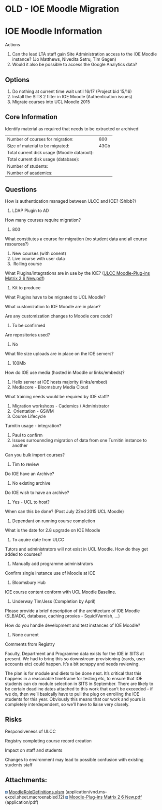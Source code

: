 # OLD - IOE Moodle Migration

# IOE Moodle Information

Actions

1.  Can the lead LTA staff gain Site Administration access to the IOE Moodle instance? (Jo Matthews, Nivedita Setru, Tim Gagen)
2.  Would it also be possible to access the Google Analytics data?

## Options

1.  Do nothing at current time wait until 16/17 (Project bid 15/16)
2.  Install the SITS 2 filter in IOE Moodle (Authentication issues)
3.  Migrate courses into UCL Moodle 2015

## Core Information

Identify material as required that needs to be extracted or archived

<table>
<tbody>
<tr class="odd">
<td>Number of courses for migration:</td>
<td> 800</td>
</tr>
<tr class="even">
<td>Size of material to be migrated:</td>
<td> 43Gb</td>
</tr>
<tr class="odd">
<td>Total current disk usage (Moodle dataroot):</td>
<td><br />
</td>
</tr>
<tr class="even">
<td>Total current disk usage (database):</td>
<td><br />
</td>
</tr>
<tr class="odd">
<td>Number of students:</td>
<td><br />
</td>
</tr>
<tr class="even">
<td>Number of academics:</td>
<td><br />
</td>
</tr>
</tbody>
</table>

## Questions

How is authentication managed between ULCC and IOE? (Shibb?)

1.  LDAP Plugin to AD 

How many courses require migration?

1.  800

What constitutes a course for migration (no student data and all course resources?)

1.  New courses (with conent)
2.  Live course with user data
3.   Rolling course

What Plugins/integrations are in use by the IOE? ([ULCC Moodle-Plug-ins Matrix 2 6 New.pdf](attachments/51714958/51741874.pdf))

1.  Kit to produce 

What Plugins have to be migrated to UCL Moodle?

What customization to IOE Moodle are in place?

Are any customization changes to Moodle core code?

1.  To be confirmed 

Are repositories used?

1.  No

What file size uploads are in place on the IOE servers?

1.  100Mb

How do IOE use media (hosted in Moodle or links/embeds)?

1.  Helix server at IOE hosts majority (links/embed) 
2.  Mediacore - Bloomsbury Media Cloud

What training needs would be required by IOE staff?

1.  Migration workshops - Cademics / Administrator
2.   Orientation - GSWM
3.  Course Lifecycle

Turnitin usage - integration?

1.  Paul to confirm
2.  Issues surrounnding migration of data from one Turnitin instance to another 

Can you bulk import courses?

1.  Tim to review 

Do IOE have an Archive?

1.  No existing archive 

Do IOE wish to have an archive?

1.  Yes - UCL to host? 

When can this be done? (Post July 22nd 2015 UCL Moodle)

1.  Dependant on running course completion 

What is the date for 2.8 upgrade on IOE Moodle

1.  To aquire date from ULCC 

Tutors and administrators will not exist in UCL Moodle. How do they get added to courses?

1.  Manually add programme administrators 

Confirm single instance use of Moodle at IOE

1.  Bloomsbury Hub

IOE course content conform with UCL Moodle Baseline.

1.  Underway Tim/Jess (Completion by April) 

Please provide a brief description of the architecture of IOE Moodle (SLB/ADC, database, caching proxies - Squid/Varnish, ...)

How do you handle development and test instances of IOE Moodle?

1.  None current

Comments from Registry

Faculty, Department and Programme data exists for the IOE in SITS at present. We had to bring this so downstream provisioning (cards, user accounts etc) could happen. It’s a bit scrappy and needs reviewing.

The plan is for module and diets to be done next. It’s critical that this happens in a reasonable timeframe for testing etc, to ensure that IOE students can do module selection in SITS in September. There are likely to be certain deadline dates attached to this work that can’t be exceeded – if we do, then we’ll basically have to pull the plug on enrolling the IOE students for this year. Obviously this means that our work and yours is completely interdependent, so we’ll have to liaise very closely.

## Risks

Responsiveness of ULCC

Registry completing course record creation

Impact on staff and students

Changes to environment may lead to possible confusion with existing students staff

## Attachments:

<img src="images/icons/bullet_blue.gif" width="8" height="8" /> [MoodleRoleDefinitions.xlsm](attachments/51714958/51741731.xlsm) (application/vnd.ms-excel.sheet.macroenabled.12)
<img src="images/icons/bullet_blue.gif" width="8" height="8" /> [Moodle-Plug-ins Matrix 2 6 New.pdf](attachments/51714958/51741874.pdf) (application/pdf)

